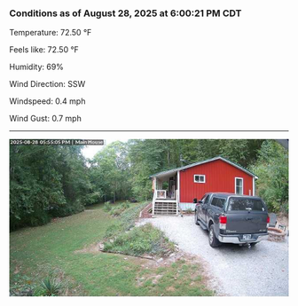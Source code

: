 ### Conditions as of August 28, 2025 at 6:00:21 PM CDT 

Temperature: 72.50 &deg;F

Feels like: 72.50 &deg;F

Humidity: 69%

Wind Direction: SSW

Windspeed: 0.4 mph

Wind Gust: 0.7 mph

---

<img src="./images/latest.jpeg"/>

